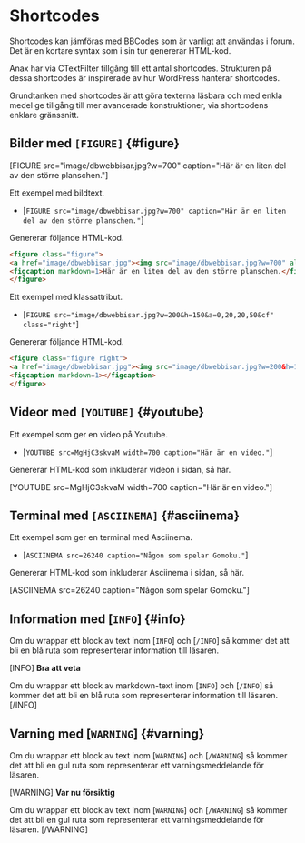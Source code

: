 ---
...
Shortcodes
==================================

Shortcodes kan jämföras med BBCodes som är vanligt att användas i forum. Det är en kortare syntax som i sin tur genererar HTML-kod.

Anax har via CTextFilter tillgång till ett antal shortcodes. Strukturen på dessa shortcodes är inspirerade av hur WordPress hanterar shortcodes.

Grundtanken med shortcodes är att göra texterna läsbara och med enkla medel ge tillgång till mer avancerade konstruktioner, via shortcodens enklare gränssnitt.



Bilder med `[FIGURE]` {#figure}
-----------------------------------

[FIGURE src="image/dbwebbisar.jpg?w=700" caption="Här är en liten del av den större planschen."]

Ett exempel med bildtext.

* [`FIGURE src="image/dbwebbisar.jpg?w=700" caption="Här är en liten del av den större planschen."`]

Genererar följande HTML-kod.

```html
<figure class="figure">
<a href="image/dbwebbisar.jpg"><img src="image/dbwebbisar.jpg?w=700" alt="Här är en liten del av den större planschen."/></a>
<figcaption markdown=1>Här är en liten del av den större planschen.</figcaption>
</figure>
```

Ett exempel med klassattribut.

* [`FIGURE src="image/dbwebbisar.jpg?w=200&h=150&a=0,20,20,50&cf" class="right"`]

Genererar följande HTML-kod.

```html
<figure class="figure right">
<a href="image/dbwebbisar.jpg"><img src="image/dbwebbisar.jpg?w=200&h=150&a=0,20,20,50&cf" alt=""/></a>
<figcaption markdown=1></figcaption>
</figure>
```



Videor med `[YOUTUBE]` {#youtube}
-----------------------------------

Ett exempel som ger en video på Youtube.

* [`YOUTUBE src=MgHjC3skvaM width=700 caption="Här är en video."`]

Genererar HTML-kod som inkluderar videon i sidan, så här.

[YOUTUBE src=MgHjC3skvaM width=700 caption="Här är en video."]



Terminal med `[ASCIINEMA]` {#asciinema}
-----------------------------------

Ett exempel som ger en terminal med Asciinema.

* [`ASCIINEMA src=26240 caption="Någon som spelar Gomoku."`]

Genererar HTML-kod som inkluderar Asciinema i sidan, så här.

[ASCIINEMA src=26240 caption="Någon som spelar Gomoku."]



Information med &#x005B;`INFO`&#x005D; {#info}
-----------------------------------

Om du wrappar ett block av text inom &#x005B;`INFO`&#x005D; och &#x005B;`/INFO`&#x005D; så kommer det att bli en blå ruta som representerar information till läsaren.

[INFO]
**Bra att veta**

Om du wrappar ett block av markdown-text inom &#x005B;`INFO`&#x005D; och &#x005B;`/INFO`&#x005D; så kommer det att bli en blå ruta som representerar information till läsaren.
[/INFO]



Varning med &#x005B;`WARNING`&#x005D; {#varning}
-----------------------------------

Om du wrappar ett block av text inom &#x005B;`WARNING`&#x005D; och &#x005B;`/WARNING`&#x005D; så kommer det att bli en gul ruta som representerar ett varningsmeddelande för läsaren.

[WARNING]
**Var nu försiktig**

Om du wrappar ett block av text inom &#x005B;`WARNING`&#x005D; och &#x005B;`/WARNING`&#x005D; så kommer det att bli en gul ruta som representerar ett varningsmeddelande för läsaren.
[/WARNING]

